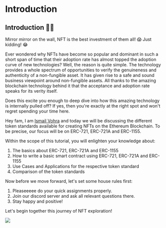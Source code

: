 # Introduction

## Introduction 👋🏻

Mirror mirror on the wall, NFT is the best investment of them all! 😱 Just kidding! 😂

Ever wondered why NFTs have become so popular and dominant in such a short span of time that their adoption rate has almost topped the adoption curve of new technologies? Well, the reason is quite simple. The technology provides a whole spectrum of opportunities to verify the genuineness and authenticity of a non-fungible asset. It has given rise to a safe and sound business viewpoint around non-fungible assets. All thanks to the amazing blockchain technology behind it that the acceptance and adoption rate speaks for its verity itself.

Does this excite you enough to deep dive into how this amazing technology is internally pulled off? If yes, then you're exactly at the right spot and won't regret spending your time here.

Hey fam, I am  [Ismail Vohra](https://www.linkedin.com/in/ismailvohra/)  and today we will be discussing the different token standards available for creating NFTs on the Ethereum Blockchain. To be precise, our focus will be on ERC-721, ERC-721A and ERC-1155.

Within the scope of this tutorial, you will enlighten your knowledge about:

1.  The basics about ERC-721, ERC-721A and ERC-1155
2.  How to write a basic smart contract using ERC-721, ERC-721A and ERC-1155
3.  Use Cases and Applications for the respective token standard
4.  Comparison of the token standards

Now before we move forward, let's set some house rules first:

1.  Pleaseeeee do your quick assignments properly.
2.  Join our discord server and ask all relevant questions there.
3.  Stay happy and positive!

Let's begin together this journey of NFT exploration!

![](https://metaschool.s3-ap-southeast-1.amazonaws.com/images/ZCueNhZ1fwQDdWx0KYjKjwxShaOTRBSPqHLSwz1I.gif)